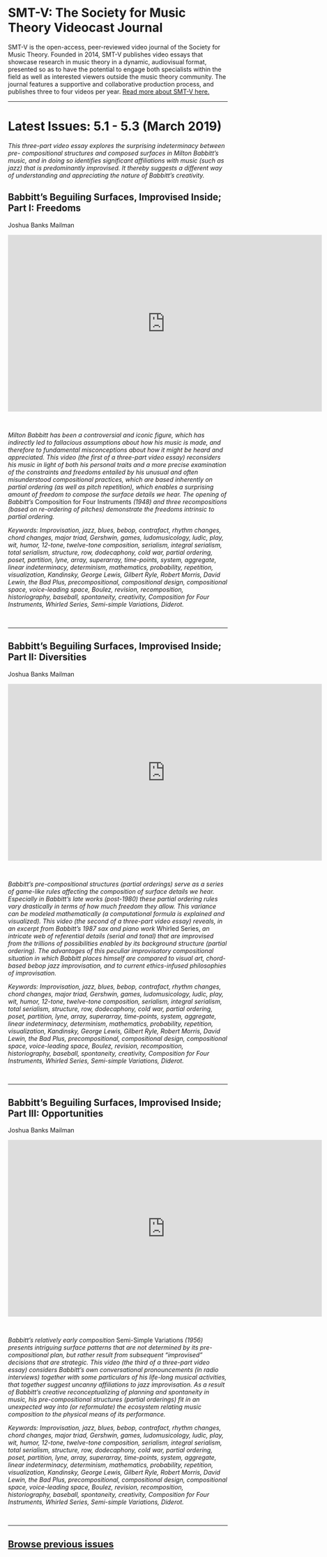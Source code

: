 # SMT-V: The Society for Music Theory Videocast Journal

SMT-V is the open-access, peer-reviewed video journal of the Society for Music Theory. Founded in 2014, SMT-V publishes video essays that showcase research in music theory in a dynamic, audiovisual format, presented so as to have the potential to engage both specialists within the field as well as interested viewers outside the music theory community. The journal features a supportive and collaborative production process, and publishes three to four videos per year. [Read more about SMT-V here.](about)

<hr>

# Latest Issues: 5.1 - 5.3 (March 2019)

*This three-part video essay explores the surprising indeterminacy between pre- compositional structures and composed surfaces in Milton Babbitt’s music, and in doing so identifies significant affiliations with music (such as jazz) that is predominantly improvised. It thereby suggests a different way of understanding and appreciating the nature of Babbitt’s creativity.*

## Babbitt’s Beguiling Surfaces, Improvised Inside; Part I: Freedoms
Joshua Banks Mailman

<div class="intrinsic-container intrinsic-container-16x9">
<center><iframe src="https://player.vimeo.com/video/319607754?title=0&byline=0&portrait=0" width="720" height="405" frameborder="0" webkitallowfullscreen mozallowfullscreen allowfullscreen></iframe></center>
</div><p>&nbsp;</p>

*Milton Babbitt has been a controversial and iconic figure, which has indirectly led to fallacious assumptions about how his music is made, and therefore to fundamental misconceptions about how it might be heard and appreciated. This video (the first of a three-part video essay) reconsiders his music in light of both his personal traits and a more precise examination of the constraints and freedoms entailed by his unusual and often misunderstood compositional practices, which are based inherently on partial ordering (as well as pitch repetition), which enables a surprising amount of freedom to compose the surface details we hear. The opening of Babbitt’s* Composition for Four Instruments *(1948) and three recompositions (based on re-ordering of pitches) demonstrate the freedoms intrinsic to partial ordering.*

*Keywords: Improvisation, jazz, blues, bebop, contrafact, rhythm changes, chord changes, major triad, Gershwin, games, ludomusicology, ludic, play, wit, humor, 12-tone, twelve-tone composition, serialism, integral serialism, total serialism, structure, row, dodecaphony, cold war, partial ordering, poset, partition, lyne, array, superarray, time-points, system, aggregate, linear indeterminacy, determinism, mathematics, probability, repetition, visualization, Kandinsky, George Lewis, Gilbert Ryle, Robert Morris, David Lewin, the Bad Plus, precompositional, compositional design, compositional space, voice-leading space, Boulez, revision, recomposition, historiography, baseball, spontaneity, creativity, Composition for Four Instruments, Whirled Series, Semi-simple Variations, Diderot.*

<p>&nbsp;</p>
<hr>

## Babbitt’s Beguiling Surfaces, Improvised Inside; Part II: Diversities
Joshua Banks Mailman

<div class="intrinsic-container intrinsic-container-16x9">
<center><iframe src="https://player.vimeo.com/video/324224224?title=0&byline=0&portrait=0" width="720" height="405" frameborder="0" webkitallowfullscreen mozallowfullscreen allowfullscreen></iframe></center>
</div><p>&nbsp;</p>



*Babbitt’s pre-compositional structures (partial orderings) serve as a series of game-like rules affecting the composition of surface details we hear. Especially in Babbitt’s late works (post-1980) these partial ordering rules vary drastically in terms of how much freedom they allow. This variance can be modeled mathematically (a computational formula is explained and visualized). This video (the second of a three-part video essay) reveals, in an excerpt from Babbitt’s 1987 sax and piano work* Whirled Series, *an intricate web of referential details (serial and tonal) that are improvised from the trillions of possibilities enabled by its background structure (partial ordering). The advantages of this peculiar improvisatory compositional situation in which Babbitt places himself are compared to visual art, chord-based bebop jazz improvisation, and to current ethics-infused philosophies of improvisation.*

*Keywords: Improvisation, jazz, blues, bebop, contrafact, rhythm changes, chord changes, major triad, Gershwin, games, ludomusicology, ludic, play, wit, humor, 12-tone, twelve-tone composition, serialism, integral serialism, total serialism, structure, row, dodecaphony, cold war, partial ordering, poset, partition, lyne, array, superarray, time-points, system, aggregate, linear indeterminacy, determinism, mathematics, probability, repetition, visualization, Kandinsky, George Lewis, Gilbert Ryle, Robert Morris, David Lewin, the Bad Plus, precompositional, compositional design, compositional space, voice-leading space, Boulez, revision, recomposition, historiography, baseball, spontaneity, creativity, Composition for Four Instruments, Whirled Series, Semi-simple Variations, Diderot.*

<p>&nbsp;</p>
<hr>

## Babbitt’s Beguiling Surfaces, Improvised Inside; Part III: Opportunities
Joshua Banks Mailman

<div class="intrinsic-container intrinsic-container-16x9">
<center><iframe src="https://player.vimeo.com/video/324232755?title=0&byline=0&portrait=0" width="720" height="405" frameborder="0" webkitallowfullscreen mozallowfullscreen allowfullscreen></iframe></center>
</div><p>&nbsp;</p>

*Babbitt’s relatively early composition* Semi-Simple Variations *(1956) presents intriguing surface patterns that are not determined by its pre-compositional plan, but rather result from subsequent “improvised” decisions that are strategic. This video (the third of a three-part video essay) considers Babbitt’s own conversational pronouncements (in radio interviews) together with some particulars of his life-long musical activities, that together suggest uncanny affiliations to jazz improvisation. As a result of Babbitt’s creative reconceptualizing of planning and spontaneity in music, his pre-compositional structures (partial orderings) fit in an unexpected way into (or reformulate) the ecosystem relating music composition to the physical means of its performance.*

*Keywords: Improvisation, jazz, blues, bebop, contrafact, rhythm changes, chord changes, major triad, Gershwin, games, ludomusicology, ludic, play, wit, humor, 12-tone, twelve-tone composition, serialism, integral serialism, total serialism, structure, row, dodecaphony, cold war, partial ordering, poset, partition, lyne, array, superarray, time-points, system, aggregate, linear indeterminacy, determinism, mathematics, probability, repetition, visualization, Kandinsky, George Lewis, Gilbert Ryle, Robert Morris, David Lewin, the Bad Plus, precompositional, compositional design, compositional space, voice-leading space, Boulez, revision, recomposition, historiography, baseball, spontaneity, creativity, Composition for Four Instruments, Whirled Series, Semi-simple Variations, Diderot.*

<p>&nbsp;</p>
<hr>

## [Browse previous issues](archives)

